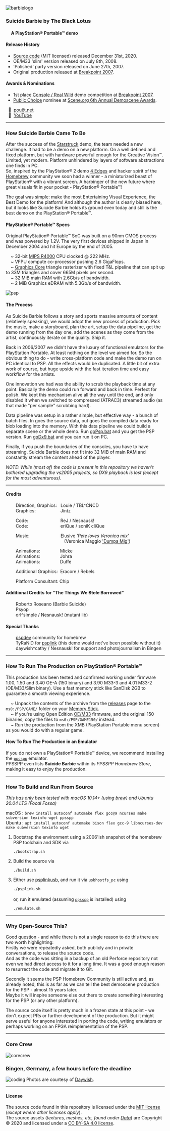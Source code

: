 ![barbielogo]
###	Suicide Barbie by The Black Lotus   
####      A PlayStation® Portable™ demo

####	Release History

* [Source code](https://github.com/theblacklotus/suicide-barbie) (MIT licensed) released December 31st, 2020.
* OE/M33 'slim' version released on July 8th, 2008.
* 'Polished' party version released on June 27th, 2007.
* Original production released at [Breakpoint 2007](https://breakpoint.untergrund.net/2007/).
 
####    Awards & Nominations
* 1st place [Console / Real Wild](https://breakpoint.untergrund.net/2007/compos_misc.php) demo competition at [Breakpoint 2007](https://breakpoint.untergrund.net/2007/).
* [Public Choice](https://www.pouet.net/awards.php#2007public-choice) nominee at [Scene.org 6th Annual Demoscene Awards](http://awards.scene.org/).
 
  :trumpet:  [pouët.net](https://www.pouet.net/prod.php?which=30284)  
  :movie_camera:  [YouTube](https://www.youtube.com/watch?v=Q1J7EBzwN3Q)

---

###	How Suicide Barbie Came To Be

After the success of the [Starstruck](https://www.pouet.net/prod.php?which=25778) demo, the team needed a new challenge. It had to be a demo on a new platform. On a well defined and fixed platform, but with hardware powerful enough for the Creative Vision™. Limited, yet modern. Platform unhindered by layers of software abstractions one finds in PC.  
So, inspired by the PlayStation® 2 demo [4 Edges](https://www.pouet.net/prod.php?which=24552) and hacker spirit of the [Homebrew](https://github.com/pspdev/pspsdk) community we soon had a winner - a miniaturized beast of PlayStation® with a vibrant screen. A harbinger of the new future where great visuals fit in your pocket - PlayStation® Portable™!

The goal was simple: make the most Entertaining Visual Experience, the Best Demo for the platform! And although the author is clearly biased here, but it looks like Suicide Barbie holds its ground even today and still is the best demo on the PlayStation® Portable™.

#### PlayStation® Portable™ Specs
Original PlayStation® Portable™ SoC was built on a 90nm CMOS process and was powered by 1.2V. The very first devices shipped in Japan in December 2004 and hit Europe by the end of 2005.

    ~ 32-bit [MIPS R4000](https://en.wikipedia.org/wiki/R4000) CPU clocked @ 222 MHz.  
    ~ VFPU compute co-processor pushing 2.6 GigaFlops.  
    ~ [Graphics Core](https://www.techpowerup.com/gpu-specs/sony-psp-1000-gpu.b8184) triangle rasterizer with fixed T&L pipeline that can spit up to 33M triangles and cover 665M pixels per second.  
    ~ 32 MiB main RAM with 2.6Gb/s of bandwidth.  
    ~ 2 MiB Graphics eDRAM with 5.3Gb/s of bandwidth.  

![psp]

#### The Process

As Suicide Barbie follows a story and sports massive amounts of content (relatively speaking), we would adopt the new process of production. Pick the music, make a storyboard, plan the art, setup the data pipeline, get the demo running from the day one, add the scenes as they come from the artist, continuously iterate on the quality. Ship it.

Back in 2006/2007 we didn't have the luxury of functional emulators for the PlayStation Portable. At least nothing on the level we aimed for. So the obvious thing to do - write cross-platform code and make the demo run on PC identical to PSP. All the effects would be duplicated. A little bit of extra work of course, but huge upside with the fast iteration time and easy workflow for the artists.

One innovation we had was the ability to scrub the playback time at any point. Basically the demo could run forward and back in time. Perfect for polish.  We kept this mechanism alive all the way until the end, and only disabled it when we switched to compressed (ATRAC3) streamed audio (as that made "per sample" scrubbing hard).

Data pipeline was setup in a rather simple, but effective way - a bunch of batch files. In goes the source data, out goes the compiled data ready for blob loading into the memory. With this data pipeline we could build a separate scene or the whole demo. Run [goPsp.bat](Data/DemoTest/goPsp.bat) and you get the PSP version. Run [goDx9.bat](Data/DemoTest/goDx9.bat) and you can run it on PC.

Finally, if you push the boundaries of the consoles, you have to have streaming. Suicide Barbie does not fit into 32 MiB of main RAM and constantly stream the content ahead of the player.

_NOTE: While (most of) the code is present in this repository we haven't bothered upgrading the vs2005 projects, so DX9 playback is lost (except for the most adventurous)._

---

####	Credits

        Direction, Graphics:   Louie / TBL^CNCD  
        Graphics:                    Jintz  
  
        Code:                          ReJ / Nesnausk!  
        Code:                          eriQue / soniK cliQue  
  
        Music:                         Elusive _'Pete loves Veronica mix'_  
                                               (Veronica Maggio ['Dumpa Mig'](https://www.youtube.com/watch?v=fphQeXPvTaI))

        Animations:                Micke   
        Animations:                Johra   
        Animations:                Duffe   

        Additional Graphics:  Eracore / Rebels

        Platform Consultant: Chip
 
####	Additional Credits for "The Things We ~~Stole~~ Borrowed"

        Roberto Roseano (Barbie Suicide)  
        Psyop  
        orl^simple / Nesnausk! (mutant lib) 
 
####	Special Thanks

        [pspdev](https://github.com/pspdev) community for homebrew  
        TyRaNiD for [psplink](https://github.com/pspdev/psplinkusb) (this demo would not've been possible without it)  
        daywish^cathy / Nesnausk! for support and photojournalism in Bingen  

---

###	How To Run The Production on PlayStation® Portable™

This production has been tested and confirmed working under firmware 1.00, 1.50 and 3.40 OE-A (150 binary) and 3.90 M33-3 and 4.01 M33-2 (OE/M33/Slim binary). Use a fast memory stick like SanDisk 2GB to guarantee a smooth viewing experience.

    ~ Unpack the contents of the archive from the [releases](../../releases) page to the `ms0:/PSP/GAME/` folder on your [Memory Stick](https://en.wikipedia.org/wiki/Memory_Stick).  
    ~ If you're using Open Edition [OE/M33](https://playstationdev.wiki/pspdevwiki/index.php?title=M33_Firmware) firmware, and the original 150 binaries, copy the files to `ms0:/PSP/GAME150/` instead.  
    ~ Run the production from the XMB (PlayStation Portable menu screen) as you would do with a regular game.  

####	How To Run The Production in an Emulator

If you do not own a PlayStation® Portable™ device, we recommend installing the [`ppsspp`](https://www.ppsspp.org/) emulator.  
PPSSPP even lists **Suicide Barbie** within its *PPSSPP Homebrew Store*, making it easy to enjoy the production.

---
###	How To Build and Run From Source

_This has only been tested with macOS 10.14+ (using [brew](https://brew.sh/)) and Ubuntu 20.04 LTS (Focal Fossa)_

macOS  : `brew install autoconf automake flex gcc@9 ncurses make subversion texinfo wget ppsspp`\
Ubuntu : `apt install autoconf automake bison flex gcc-9 libncurses-dev make subversion texinfo wget`

1. Bootstrap the environment using a 2006'ish snapshot of the homebrew PSP toolchain and SDK via  

	`./bootstrap.sh`

0. Build the source via

	`./build.sh`

0. Either use [psplinkusb](https://github.com/pspdev/psplinkusb), and run it via `usbhostfs_pc` using

	`./psplink.sh`  
\
or, run it emulated (assuming [`ppsspp`](https://www.ppsspp.org/) is installed) using

	`./emulate.sh`

---
###	Why Open-Source This?

Good question - and while there is not a single reason to do this there are two worth highlighting:  
Firstly we were repeatedly asked, both publicly and in private conversations, to release the source code.  
And as the code was sitting in a backup of an old Perforce repository not even we had direct access to it for a long time.
It was a good enough reason to resurrect the code and migrate it to Git.

Secondly it seems the PSP Homebrew Community is still active and, as already noted, this is as far as we can tell the best demoscene production for the PSP - almost 15 years later.  
Maybe it will inspire someone else out there to create something interesting for the PSP (or any other platform).

The source code itself is pretty much in a frozen state at this point - we don't expect PRs or further development of the production.
But it might serve useful for anyone interested in porting the code, writing emulators or perhaps working on an FPGA reimplementation of the PSP.

---

### Core Crew
![corecrew]

### Bingen, Germany, a few hours before the deadline
![coding]
Photos are courtesy of [Daywish](https://www.instagram.com/eglezioma/).

---
####	License

The source code found in this repository is licensed under the [MIT license](LICENSE) (*except where other licenses apply*).  
The source assets (*textures, meshes, etc, found under [Data](Data)*) are Copyright © 2020 and licensed under a [CC BY-SA 4.0 license](https://creativecommons.org/licenses/by-sa/4.0/).

[barbielogo]: www/barbielogo.png  "Suicide Barbie"
[psp]: www/OnDevice.jpg "Suicide Barbie on PSP1000"
[corecrew]: www/CoreCrew.jpg  "eriQue | Louie500 | ReJ"
[coding]: www/Coding.jpg "Coding in Bingen 2007"

